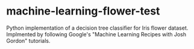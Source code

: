 # machine-learning-flower-test
Python implementation of a decision tree classifier for Iris flower dataset.
Implmented by following Google's "Machine Learning Recipes with Josh Gordon" tutorials.
